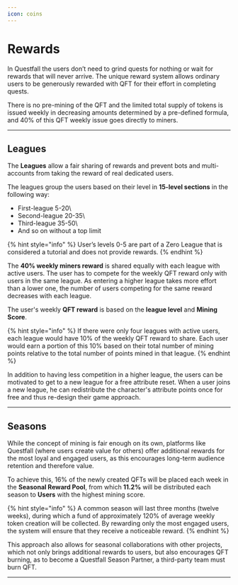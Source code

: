 ```yaml
---
icon: coins
---
```


# Rewards

In Questfall the users don’t need to grind quests for nothing or wait for rewards that will never arrive. The unique reward system allows ordinary users to be generously rewarded with QFT for their effort in completing quests.

There is no pre-mining of the QFT and the limited total supply of tokens is issued weekly in decreasing amounts determined by a pre-defined formula, and 40% of this QFT weekly issue goes directly to miners.

* * *

## Leagues

The **Leagues** allow a fair sharing of rewards and prevent bots and multi-accounts from taking the reward of real dedicated users. 

The leagues group the users based on their level in **15-level sections** in the following way:

* First-league  5-20\
* Second-league 20-35\
* Third-league 35-50\
* And so on without a top limit

{% hint style="info" %}
User’s levels 0-5 are part of a  Zero League that is considered a tutorial and does not provide rewards.
{% endhint %}

The **40% weekly miners reward** is shared equally with each league with active users. The user has to compete for the weekly QFT reward only with users in the same league. As entering a higher league takes more effort than a lower one, the number of users competing for the same reward decreases with each league.

The user's weekly **QFT reward** is based on the **league level** and **Mining Score**.

{% hint style="info" %}
If there were only four leagues with active users, each league would have 10% of the weekly QFT reward to share. Each user would earn a portion of this 10% based on their total number of mining points relative to the total number of points mined in that league.
{% endhint %}

In addition to having less competition in a higher league, the users can be motivated to get to a new league for a free attribute reset. When a user joins a new league, he can redistribute the character's attribute points once for free and thus re-design their game approach. 

***

## Seasons

While the concept of mining is fair enough on its own, platforms like Questfall (where users create value for others) offer additional rewards for the most loyal and engaged users, as this encourages long-term audience retention and therefore value.

To achieve this, 16% of the newly created QFTs will be placed each week in the **Seasonal Reward Pool**, from which **11.2%** will be distributed each season to **Users** with the highest mining score. 

{% hint style="info" %}
A common season will last three months (twelve weeks), during which a fund of approximately 120% of average weekly token creation will be collected. By rewarding only the most engaged users, the system will ensure that they receive a noticeable reward.
{% endhint %}

This approach also allows for seasonal collaborations with other projects, which not only brings additional rewards to users, but also encourages QFT burning, as to become a Questfall Season Partner, a third-party team must burn QFT.

---
